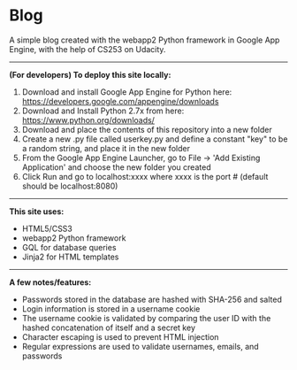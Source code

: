Blog
====
A simple blog created with the webapp2 Python framework in Google App Engine, with the help of CS253 on Udacity.
****
**(For developers) To deploy this site locally:**

1. Download and install Google App Engine for Python here: https://developers.google.com/appengine/downloads
2. Download and Install Python 2.7x from here: https://www.python.org/downloads/
2. Download and place the contents of this repository into a new folder
3. Create a new .py file called userkey.py and define a constant "key" to be a random string, and place it in the new folder
4. From the Google App Engine Launcher, go to File -> 'Add Existing Application' and choose the new folder you created
5. Click Run and go to localhost:xxxx where xxxx is the port # (default should be localhost:8080)
****
**This site uses:**

- HTML5/CSS3
- webapp2 Python framework
- GQL for database queries
- Jinja2 for HTML templates
****
**A few notes/features:**

- Passwords stored in the database are hashed with SHA-256 and salted
- Login information is stored in a username cookie
- The username cookie is validated by comparing the user ID with the hashed concatenation of itself and a secret key
- Character escaping is used to prevent HTML injection
- Regular expressions are used to validate usernames, emails, and passwords
